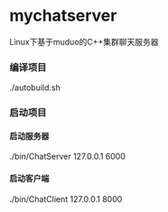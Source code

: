 # mychatserver
Linux下基于muduo的C++集群聊天服务器

### 编译项目
./autobuild.sh

### 启动项目
#### 启动服务器
./bin/ChatServer 127.0.0.1 6000
#### 启动客户端
./bin/ChatClient 127.0.0.1 8000

